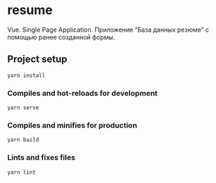 # resume
Vue. Single Page Application. Приложение “База данных резюме” с помощью ранее созданной формы.
## Project setup
```
yarn install
```

### Compiles and hot-reloads for development
```
yarn serve
```

### Compiles and minifies for production
```
yarn build
```

### Lints and fixes files
```
yarn lint
```
